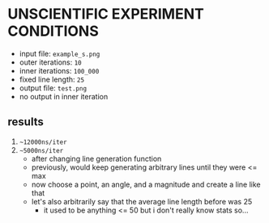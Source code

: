 # UNSCIENTIFIC EXPERIMENT CONDITIONS

* input file: `example_s.png`
* outer iterations: `10`
* inner iterations: `100_000`
* fixed line length: `25`
* output file: `test.png`
* no output in inner iteration

## results

1. `~12000ns/iter`
2. `~5000ns/iter`
    * after changing line generation function
    * previously, would keep generating arbitrary lines until they were <= max
    * now choose a point, an angle, and a magnitude and create a line like that
    * let's also arbitrarily say that the average line length before was 25
        + it used to be anything <= 50 but i don't really know stats so...
